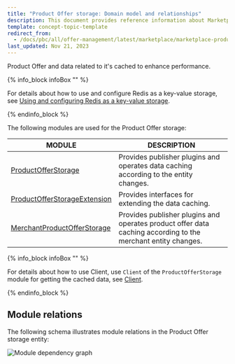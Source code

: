 ```yaml
---
title: "Product Offer storage: Domain model and relationships"
description: This document provides reference information about Marketplace Product Offer storage.
template: concept-topic-template
redirect_from:
  - /docs/pbc/all/offer-management/latest/marketplace/marketplace-product-offer-feature-domain-model-and-relationships/product-offer-storage.html
last_updated: Nov 21, 2023
---
```


Product Offer and data related to it's cached to enhance performance.

{% info_block infoBox "" %}

For details about how to use and configure Redis as a key-value storage, see [Using and configuring Redis as a key-value storage](/docs/dg/dev/backend-development/client/use-and-configure-redis-as-a-key-value-storage.html).

{% endinfo_block %}

The following modules are used for the Product Offer storage:

| MODULE  | DESCRIPTION |
|---------------|----------------|
| [ProductOfferStorage](https://github.com/spryker/product-offer-storage)                                     | Provides publisher plugins and operates data caching according to the entity changes.                        |
| [ProductOfferStorageExtension](https://github.com/spryker/product-offer-storage-extension)                  | Provides interfaces for extending the data caching.                                                          |
| [MerchantProductOfferStorage](https://github.com/spryker/merchant-product-offer-storage)                    | Provides publisher plugins and operates product offer data caching according to the merchant entity changes. |


{% info_block infoBox "" %}

For details about how to use Client, use `Client` of the `ProductOfferStorage` module for getting the cached data, see [Client](/docs/dg/dev/backend-development/client/client.html).

{% endinfo_block %}

## Module relations

The following schema illustrates module relations in the Product Offer storage entity:

![Module dependency graph](https://confluence-connect.gliffy.net/embed/image/143ce2da-e590-4a06-994e-f969ef342cea.png?utm_medium=live&utm_source=confluence)
